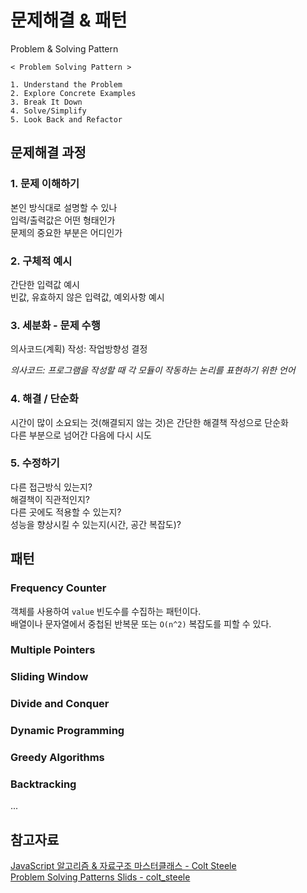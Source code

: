 # 문제해결 & 패턴
Problem & Solving Pattern

```
< Problem Solving Pattern >

1. Understand the Problem
2. Explore Concrete Examples
3. Break It Down
4. Solve/Simplify
5. Look Back and Refactor
```

문제해결 과정
--
### 1. 문제 이해하기
본인 방식대로 설명할 수 있나    
입력/출력값은 어떤 형태인가   
문제의 중요한 부분은 어디인가    

### 2. 구체적 예시
간단한 입력값 예시    
빈값, 유효하지 않은 입력값, 예외사항 예시   
	
### 3. 세분화 - 문제 수행
의사코드(계획) 작성: 작업방향성 결정   

*의사코드: 프로그램을 작성할 때 각 모듈이 작동하는 논리를 표현하기 위한 언어* 

### 4. 해결 / 단순화
시간이 많이 소요되는 것(해결되지 않는 것)은 간단한 해결책 작성으로 단순화   
다른 부분으로 넘어간 다음에 다시 시도   

### 5. 수정하기
다른 접근방식 있는지?    
해결책이 직관적인지?   
다른 곳에도 적용할 수 있는지?    
성능을 향상시킬 수 있는지(시간, 공간 복잡도)?    

패턴
--
### Frequency Counter   
객체를 사용하여 `value` 빈도수를 수집하는 패턴이다.   
배열이나 문자열에서 중첩된 반복문 또는 `O(n^2)` 복잡도를 피할 수 있다.

### Multiple Pointers   
### Sliding Window    
### Divide and Conquer    
### Dynamic Programming   
### Greedy Algorithms   
### Backtracking    
...

참고자료
--
[JavaScript 알고리즘 & 자료구조 마스터클래스 - Colt Steele](https://www.udemy.com/course/best-javascript-data-structures/?couponCode=SKILLS4SALEA)  
[Problem Solving Patterns Slids - colt_steele](https://cs.slides.com/colt_steele/problem-solving-patterns#/33)